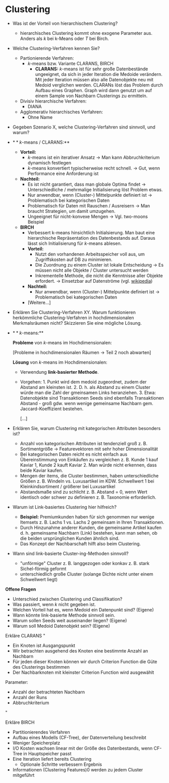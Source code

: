 # Clustering

* Was ist der Vorteil von hierarchischem Clustering?
  * hierarchisches Clustering kommt ohne exogene Parameter aus. Anders als $k$ bei k-Means oder $T$ bei Birch.
* Welche Clustering-Verfahren kennen Sie?
  * Partionierende Verfahren:
    * $k$-means bzw. Variante CLARANS, BIRCH
      * **CLARANS:** $k$-means ist für sehr große Datenbestände ungeeignet, da sich in jeder Iteration die Medoide verändern. Mit jeder Iteration müssen also alle Datenobjekte neu mit Medoid verglichen werden. CLARANs löst das Problem durch Aufbau eines Graphen. Graph wird dann genutzt um auf einem Sample von Nachbarn Clusterings zu ermitteln.
  * Divisiv hierarchische Verfahren:
    * DIANA
  * Agglomerativ hierarchisches Verfahren:
    * Ohne Name
* Gegeben Szenario X, welche Clustering-Verfahren sind sinnvoll, und warum?
* $**k$-means / CLARANS:**
  * **Vorteil:**
    * $k$-means ist ein iterativer Ansatz → Man kann Abbruchkriterium dynamisch festlegen
    * $k$-means konvertiert typischerweise recht schnell. → Gut, wenn Performance eine Anforderung ist
  * **Nachteil:**
    * Es ist nicht garantiert, dass man globale Optima findet → Unterschiedliche / mehrmalige Initialisierung löst Problem etwas.
    * Nur anwendbar, wenn \(Cluster-\) Mittelpunkte definiert ist → Problematisch bei kategorischen Daten
    * Problematisch für Daten mit Rauschen / Ausreisern → Man braucht Strategien, um damit umzugehen.
    * Ungeeignet für nicht-konvexe Mengen → Vgl. two-moons Beispiel
  * **BIRCH**
    * Verbessert k-means hinsichtlich Initialsierung. Man baut eine hierarchische Repräsentation des Datenbestands auf. Daraus lässt sich Initialisierung für $k$-means ablesen.
    * **Vorteil:**
      * Nutzt den vorhandenen Arbeitsspeicher voll aus, um Zugriffskosten auf DB zu minimieren.
      * Die Zuordnung zu einem Cluster ist lokale Entscheidung → Es müssen nicht alle Objekte / Cluster untersucht werden
      * Inkrementelle Methode, die nicht die Kenntnisse aller Objekte erfordert.  → Einsetzbar auf Datenströme \(vgl. [wikipedia](https://de.wikipedia.org/wiki/BIRCH)\)
    * **Nachteil:**
      * Nur anwendbar, wenn \(Cluster-\) Mittelpunkte definiert ist → Problematisch bei kategorischen Daten
    * \[Weitere...\]
* Erklären Sie Clustering-Verfahren XY. Warum funktionieren herkömmliche Clustering-Verfahren in hochdimensionalen Merkmalsräumen nicht? Skizzieren Sie eine mögliche Lösung.
* $**k$-means:**

  **Probleme** von $k$-means im Hochdimensionalen:

  \[Probleme in hochdimensionalen Räumen → Teil 2 noch abwarten\]

  **Lösung** von $k$-means im Hochdimensionalen:

  * Verwendung **link-basierter Methode**.
  * Vorgehen: 1. Punkt wird dem medoid zugeordnet, zudem der Abstand am kleinsten ist. 2. D. h. als Abstand zu einem Cluster würde man die Zahl der gmeinsamen Links heranziehen. 3. Etwa: Datenobjekte sind Transaktionen Seeds sind ebenfalls Transaktionen Abstand - groß gdw. wenn wenige gemeinsame Nachbarn gem. Jaccard-Koeffizient bestehen.

    \[...\]

* Erklären Sie, warum Clustering mit kategorischen Attributen besonders ist?
  * Anzahl von kategorischen Attributen ist tendenziell groß z. B. Sortimentgröße → Featurevektoren mit sehr hoher Dimensionalität
  * Bei kategorischen Daten reicht es nicht einfach aus Übereinstimmung von Einkäufen zu vergleichen z. B. Kunde 1 kauf Kaviar 1, Kunde 2 kauft Kaviar 2. Man würde nicht erkennen, dass beide Kaviar kaufen.
  * Mengen der items, die Cluster bestimmen, haben unterschiedliche Größen z. B. Windeln vs. Luxusartikel im KDW. Schwellwert 1 bei Kleinkindsortiment / größerer bei Luxusartikel
  * Abstandsmaße sind zu schlicht z. B. Abstand = 0, wenn Wert identisch oder schwer zu definieren z. B. Taxonomie erforderlich.
* Warum ist Link-basiertes Clustering hier hilfreich?
  * **Beispiel:** Premiumkunden haben für sich genommen nur wenige Itemsets z. B. Lachs 1 vs. Lachs 2 gemeinsam in Ihren Transaktionen.
  * Durch Hinzunahme anderer Kunden, die gemeinsame Artikel kaufen d. h. gemeinsame Nachbarn \(Link\) bestehen, kann man sehen, ob die beiden ursprünglichen Kunden ähnlich sind.
  * Das Konzept der Nachbarschaft hilft also beim Clustering.
* Wann sind link-basierte Cluster-ing-Methoden sinnvoll?
  * "unförmige" Cluster z. B. langgezogen oder konkav z. B. stark Sichel-förmig geformt
  * unterschiedlich große Cluster \(solange Dichte nicht unter einem Schwellwert liegt\)

**Offene Fragen**

* Unterschied zwischen Clustering und Classifikation?
* Was passiert, wenn $k$ nicht gegeben ist.
* Welchen Vorteil hat es, wenn Medoid ein Datenpunkt sind? \(Eigene\)
* Wann könnte link-basierte Methode sinnvoll sein.
* Warum sollen Seeds weit auseinander liegen? \(Eigene\)
* Warum soll Medoid Datenobjekt sein? \(Eigene\)

Erkläre CLARANS "

* Ein Knoten ist Ausgangspunkt
* Wir betrachten ausgehend des Knoten eine bestimmte Anzahl an Nachbarn
* Für jeden dieser Knoten können wir durch Criterion Function die Güte des Clusterings bestimmen
* Der Nachbarknoten mit kleinster Criterion Function wird ausgewählt

Parameter:

* Anzahl der betrachteten Nachbarn
* Anzahl der Runs
* Abbruchkriterium

"

Erkläre BIRCH

* Partitionierendes Verfahren
* Aufbau eines Modells \(CF-Tree\), der Datenverteilung beschreibt
* Weniger Speicherplatz
* I/O Kosten wachsen linear mit der Größe des Datenbestands, wenn CF-Tree in Hauptspeicher passt
* Eine Iteration liefert bereits Clustering
  * Optionale Schritte verbessern Ergebnis
* Informationen \(Clustering Features\)0 werden zu jedem Cluster mitgeführt

